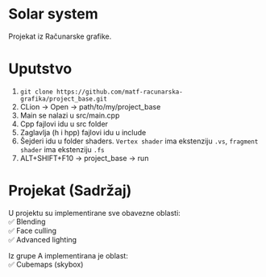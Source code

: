 # Solar system
Projekat iz Računarske grafike.  
# Uputstvo
1. `git clone https://github.com/matf-racunarska-grafika/project_base.git`
2. CLion -> Open -> path/to/my/project_base
3. Main se nalazi u src/main.cpp
4. Cpp fajlovi idu u src folder
5. Zaglavlja (h i hpp) fajlovi idu u include
6. Šejderi idu u folder shaders. `Vertex shader` ima ekstenziju `.vs`, `fragment shader` ima ekstenziju `.fs`
7. ALT+SHIFT+F10 -> project_base -> run

# Projekat (Sadržaj)
U projektu su implementirane sve obavezne oblasti:  
:white_check_mark: Blending  
:white_check_mark: Face culling  
:white_check_mark: Advanced lighting    
  
Iz grupe A implementirana je oblast:  
:white_check_mark: Cubemaps (skybox)

